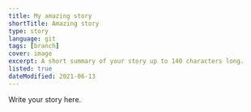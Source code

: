 ```yaml
---
title: My amazing story
shortTitle: Amazing story
type: story
language: git
tags: [branch]
cover: image
excerpt: A short summary of your story up to 140 characters long.
listed: true
dateModified: 2021-06-13
---
```


Write your story here.

